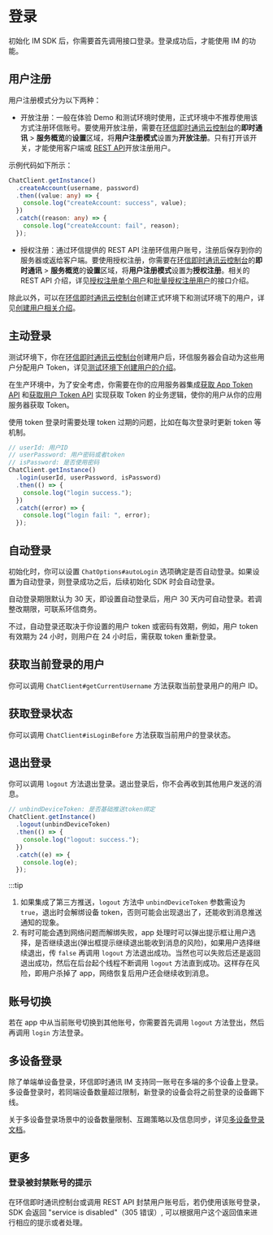 # 登录

初始化 IM SDK 后，你需要首先调用接口登录。登录成功后，才能使用 IM 的功能。

## 用户注册

用户注册模式分为以下两种：

- 开放注册：一般在体验 Demo 和测试环境时使用，正式环境中不推荐使用该方式注册环信账号。要使用开放注册，需要在[环信即时通讯云控制台](https://console.easemob.com/user/login)的**即时通讯** > **服务概览**的**设置**区域，将**用户注册模式**设置为**开放注册**。只有打开该开关，才能使用客户端或 [REST API](/document/server-side/account_system.html#开放注册单个用户)开放注册用户。
  
示例代码如下所示：

```typescript
ChatClient.getInstance()
  .createAccount(username, password)
  .then((value: any) => {
    console.log("createAccount: success", value);
  })
  .catch((reason: any) => {
    console.log("createAccount: fail", reason);
  });
```

- 授权注册：通过环信提供的 REST API 注册环信用户账号，注册后保存到你的服务器或返给客户端。要使用授权注册，你需要在[环信即时通讯云控制台](https://console.easemob.com/user/login)的**即时通讯** > **服务概览**的**设置**区域，将**用户注册模式**设置为**授权注册**。相关的 REST API 介绍，详见[授权注册单个用户](/document/server-side/account_system.html#授权注册单个用户)和[批量授权注册用户](/document/server-side/account_system.html#批量授权注册用户)的接口介绍。

除此以外，可以在[环信即时通讯云控制台](https://console.easemob.com/user/login)创建正式环境下和测试环境下的用户，详见[创建用户相关介绍](/product/enable_and_configure_IM.html#创建-im-用户)。

## 主动登录

测试环境下，你在[环信即时通讯云控制台](https://console.easemob.com/user/login)创建用户后，环信服务器会自动为这些用户分配用户 Token，详见[测试环境下创建用户的介绍](/product/enable_and_configure_IM.html#测试环境)。

在生产环境中，为了安全考虑，你需要在你的应用服务器集成[获取 App Token API](/document/server-side/easemob_app_token.html) 和[获取用户 Token API](/document/server-side/easemob_user_token.html) 实现获取 Token 的业务逻辑，使你的用户从你的应用服务器获取 Token。

使用 token 登录时需要处理 token 过期的问题，比如在每次登录时更新 token 等机制。

```typescript
// userId: 用户ID
// userPassword: 用户密码或者token
// isPassword: 是否使用密码
ChatClient.getInstance()
  .login(userId, userPassword, isPassword)
  .then(() => {
    console.log("login success.");
  })
  .catch((error) => {
    console.log("login fail: ", error);
  });
```

## 自动登录

初始化时，你可以设置 `ChatOptions#autoLogin` 选项确定是否自动登录。如果设置为自动登录，则登录成功之后，后续初始化 SDK 时会自动登录。

自动登录期限默认为 30 天，即设置自动登录后，用户 30 天内可自动登录。若调整改期限，可联系环信商务。

不过，自动登录还取决于你设置的用户 token 或密码有效期，例如，用户 token 有效期为 24 小时，则用户在 24 小时后，需获取 token 重新登录。

## 获取当前登录的用户

你可以调用 `ChatClient#getCurrentUsername` 方法获取当前登录用户的用户 ID。

## 获取登录状态

你可以调用 `ChatClient#isLoginBefore` 方法获取当前用户的登录状态。

## 退出登录

你可以调用 `logout` 方法退出登录。退出登录后，你不会再收到其他用户发送的消息。

```typescript
// unbindDeviceToken: 是否基础推送token绑定
ChatClient.getInstance()
  .logout(unbindDeviceToken)
  .then(() => {
    console.log("logout: success.");
  })
  .catch((e) => {
    console.log(e);
  });
```

:::tip

1. 如果集成了第三方推送，`logout` 方法中 `unbindDeviceToken` 参数需设为 `true`，退出时会解绑设备 token，否则可能会出现退出了，还能收到消息推送通知的现象。
2. 有时可能会遇到网络问题而解绑失败，app 处理时可以弹出提示框让用户选择，是否继续退出(弹出框提示继续退出能收到消息的风险)，如果用户选择继续退出，传 `false` 再调用 `logout` 方法退出成功。当然也可以失败后还是返回退出成功，然后在后台起个线程不断调用 `logout` 方法直到成功。这样存在风险，即用户杀掉了 app，网络恢复后用户还会继续收到消息。

## 账号切换

若在 app 中从当前账号切换到其他账号，你需要首先调用 `logout` 方法登出，然后再调用 `login` 方法登录。

## 多设备登录

除了单端单设备登录，环信即时通讯 IM 支持同一账号在多端的多个设备上登录。多设备登录时，若同端设备数量超过限制，新登录的设备会将之前登录的设备踢下线。

关于多设备登录场景中的设备数量限制、互踢策略以及信息同步，详见[多设备登录文档](multi_device.html)。

## 更多

### 登录被封禁账号的提示

在环信即时通讯控制台或调用 REST API 封禁用户账号后，若仍使用该账号登录，SDK 会返回 "service is disabled"（305 错误）, 可以根据用户这个返回值来进行相应的提示或者处理。
